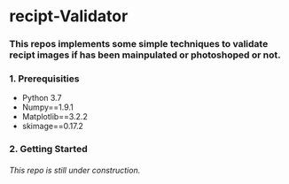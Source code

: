# recipt-Validator
### This repos implements some simple techniques to validate recipt images if has been mainpulated or photoshoped or not.

### 1. Prerequisities
- Python 3.7
- Numpy==1.9.1
- Matplotlib==3.2.2
- skimage==0.17.2
### 2. Getting Started


###### This repo is still under construction.
